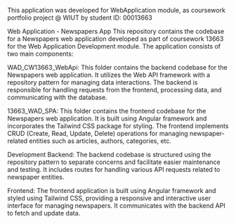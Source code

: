 This application was developed for WebApplication module, as coursework portfolio project @ WIUT by student ID: 00013663


Web Application - Newspapers App 
This repository contains the codebase for a Newspapers web application developed as part of coursework 13663 for the Web Application Development module. The application consists of two main components:

WAD_CW13663_WebApi: This folder contains the backend codebase for the Newspapers web application. It utilizes the Web API framework with a repository pattern for managing data interactions. The backend is responsible for handling requests from the frontend, processing data, and communicating with the database.

13663_WAD_SPA: This folder contains the frontend codebase for the Newspapers web application. It is built using Angular framework and incorporates the Tailwind CSS package for styling. The frontend implements CRUD (Create, Read, Update, Delete) operations for managing newspaper-related entities such as articles, authors, categories, etc.

Development Backend: The backend codebase is structured using the repository pattern to separate concerns and facilitate easier maintenance and testing. It includes routes for handling various API requests related to newspaper entities.

Frontend: The frontend application is built using Angular framework and styled using Tailwind CSS, providing a responsive and interactive user interface for managing newspapers. It communicates with the backend API to fetch and update data.
